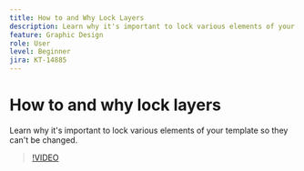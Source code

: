 ```yaml
---
title: How to and Why Lock Layers
description: Learn why it's important to lock various elements of your template so they can't be changed
feature: Graphic Design
role: User
level: Beginner
jira: KT-14885
---
```

# How to and why lock layers

Learn why it's important to lock various elements of your template so they can't be changed.

>[!VIDEO](https://video.tv.adobe.com/v/3427095?quality=12&learn=on&hidetitle=true)
